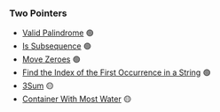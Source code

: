### Two Pointers

* [Valid Palindrome](/problems/TwoPointers/ValidPalindrome/) 🟢
* [Is Subsequence](/problems/TwoPointers/IsSubsequence/) 🟢
* [Move Zeroes](/problems/TwoPointers/MoveZeroes/) 🟢
* [Find the Index of the First Occurrence in a String](/problems/TwoPointers/IndexOfFirstOccurrence/) 🟢
* [3Sum](/problems/TwoPointers/3Sum/) 🟡
* [Container With Most Water](/problems/TwoPointers/ContainerWithMostWater/) 🟡